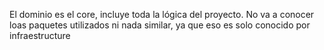El dominio es el core, incluye toda la lógica del proyecto. No va a conocer loas paquetes utilizados ni nada similar, ya que eso es solo conocido por infraestructure
